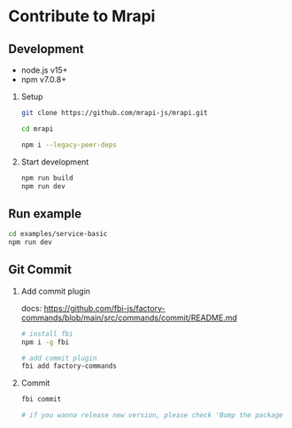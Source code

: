 # Contribute to Mrapi

## Development

- node.js v15+
- npm v7.0.8+

1. Setup

   ```bash
   git clone https://github.com/mrapi-js/mrapi.git

   cd mrapi

   npm i --legacy-peer-deps
   ```

1. Start development

   ```bash
   npm run build
   npm run dev
   ```

## Run example

```bash
cd examples/service-basic
npm run dev
```

## Git Commit

1. Add commit plugin

   docs: https://github.com/fbi-js/factory-commands/blob/main/src/commands/commit/README.md

   ```bash
   # install fbi
   npm i -g fbi

   # add commit plugin
   fbi add factory-commands
   ```

2. Commit

   ```bash
   fbi commit

   # if you wanna release new version, please check 'Bump the package version? Yes'
   ```

